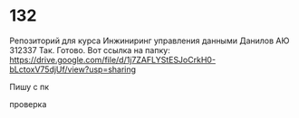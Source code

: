 # 132
Репозиторий для курса Инжиниринг управления данными Данилов АЮ 312337
Так. Готово. Вот ссылка на папку:
https://drive.google.com/file/d/1j7ZAFLYStESJoCrkH0-bLctoxV75djUf/view?usp=sharing

Пишу с пк

проверка